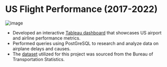 # US Flight Performance (2017-2022)

![image](https://user-images.githubusercontent.com/50200083/222878562-aefbd821-c0b6-4a9e-a608-d4d467c4115c.png)
- Developed an interactive [Tableau dashboard](https://public.tableau.com/app/profile/jing3638/viz/USFlightPerformance2017-2022/USFLIGHTPERFORMANCE) that showcases US airport and airline performance metrics.
- Performed queries using PostGreSQL to research and analyze data on airplane delays and causes.
- The [dataset](https://www.transtats.bts.gov/OT_Delay/ot_delaycause1.asp?6B2r=FE&20=E) utilized for this project was sourced from the Bureau of Transportation Statistics.
